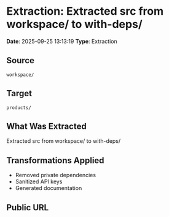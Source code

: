 # Extraction: Extracted src from workspace/ to with-deps/

**Date**: 2025-09-25 13:13:19
**Type**: Extraction

## Source
`workspace/`

## Target
`products/`

## What Was Extracted
Extracted src from workspace/ to with-deps/

## Transformations Applied
- Removed private dependencies
- Sanitized API keys
- Generated documentation

## Public URL

